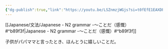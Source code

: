 ```yaml
---
{"dg-publish":true,"link":"https://youtu.be/LSZnmzjWGjs?si=t0fEfE1EAXDPYtJu","permalink":"/Notes/LN - N2 grammar -～ことだ（感慨）/","dgPassFrontmatter":true}
---
```


[[Japanese/文法/Japanese - N2 grammar -～ことだ（感慨）#^b89f3f\|Japanese - N2 grammar -～ことだ（感慨）#^b89f3f]]

子供がパパママと言ったとき、ほんとうに嬉しいことだ。